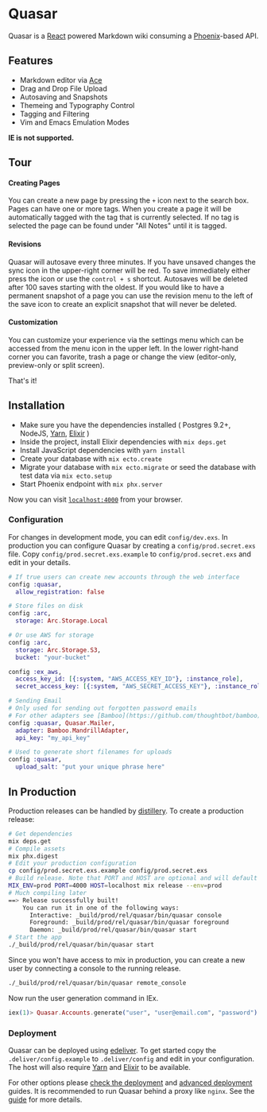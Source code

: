 # Quasar

Quasar is a [React](https://facebook.github.io/react/) powered Markdown wiki consuming a [Phoenix](http://www.phoenixframework.org/)-based API.

## Features

* Markdown editor via [Ace](https://ace.c9.io/)
* Drag and Drop File Upload
* Autosaving and Snapshots
* Themeing and Typography Control
* Tagging and Filtering
* Vim and Emacs Emulation Modes

**IE is not supported.**

## Tour

#### Creating Pages

You can create a new page by pressing the `+` icon next to the search box. Pages can have one or more tags. When you create a page it will be automatically tagged with the tag that is currently selected. If no tag is selected the page can be found under "All Notes" until it is tagged.

#### Revisions

Quasar will autosave every three minutes. If you have unsaved changes the sync icon in the upper-right corner will be red. To save immediately either press the icon or use the `control + s` shortcut. Autosaves will be deleted after 100 saves starting with the oldest. If you would like to have a permanent snapshot of a page you can use the revision menu to the left of the save icon to create an explicit snapshot that will never be deleted.

#### Customization

You can customize your experience via the settings menu which can be accessed from the menu icon in the upper left. In the lower right-hand corner you can favorite, trash a page or change the view (editor-only, preview-only or split screen).

That's it!

## Installation

* Make sure you have the dependencies installed ( Postgres 9.2+, NodeJS, [Yarn](https://yarnpkg.com/en/), [Elixir](elixir-lang.org) )
* Inside the project, install Elixir dependencies with `mix deps.get`
* Install JavaScript dependencies with `yarn install`
* Create your database with `mix ecto.create`
* Migrate your database with `mix ecto.migrate` or seed the database with test data via `mix ecto.setup`
* Start Phoenix endpoint with `mix phx.server`

Now you can visit [`localhost:4000`](http://localhost:4000) from your browser.

### Configuration

For changes in development mode, you can edit `config/dev.exs`. In production you can configure Quasar by creating a `config/prod.secret.exs` file. Copy `config/prod.secret.exs.example` to `config/prod.secret.exs` and edit in your details.

```elixir
# If true users can create new accounts through the web interface
config :quasar,
  allow_registration: false

# Store files on disk
config :arc,
  storage: Arc.Storage.Local

# Or use AWS for storage
config :arc,
  storage: Arc.Storage.S3,
  bucket: "your-bucket"

config :ex_aws,
  access_key_id: [{:system, "AWS_ACCESS_KEY_ID"}, :instance_role],
  secret_access_key: [{:system, "AWS_SECRET_ACCESS_KEY"}, :instance_role]

# Sending Email
# Only used for sending out forgotten password emails
# For other adapters see [Bamboo](https://github.com/thoughtbot/bamboo)'s docs
config :quasar, Quasar.Mailer,
  adapter: Bamboo.MandrillAdapter,
  api_key: "my_api_key"

# Used to generate short filenames for uploads
config :quasar,
  upload_salt: "put your unique phrase here"
```

## In Production

Production releases can be handled by [distillery](https://github.com/bitwalker/distillery). To create a production release:

```bash
# Get dependencies
mix deps.get
# Compile assets
mix phx.digest
# Edit your production configuration
cp config/prod.secret.exs.example config/prod.secret.exs
# Build release. Note that PORT and HOST are optional and will default to the specified values
MIX_ENV=prod PORT=4000 HOST=localhost mix release --env=prod
# Much compiling later
==> Release successfully built!
    You can run it in one of the following ways:
      Interactive: _build/prod/rel/quasar/bin/quasar console
      Foreground: _build/prod/rel/quasar/bin/quasar foreground
      Daemon: _build/prod/rel/quasar/bin/quasar start
# Start the app
./_build/prod/rel/quasar/bin/quasar start
```

Since you won't have access to mix in production, you can create a new user by connecting a console to the running release.

```bash
./_build/prod/rel/quasar/bin/quasar remote_console
```

Now run the user generation command in IEx.

```elixir
iex(1)> Quasar.Accounts.generate("user", "user@email.com", "password")
```

### Deployment

Quasar can be deployed using  [edeliver](https://github.com/boldpoker/edeliver). To get started copy the `.deliver/config.example` to `.deliver/config` and edit in your configuration. The host will also require [Yarn](https://yarnpkg.com/) and [Elixir](http://elixir-lang.org/) to be available.

For other options please [check the deployment](http://www.phoenixframework.org/docs/deployment) and [advanced deployment](http://www.phoenixframework.org/docs/advanced-deployment) guides. It is recommended to run Quasar behind a proxy like `nginx`. See the [guide](http://www.phoenixframework.org/docs/serving-your-application-behind-a-proxy) for more details.
